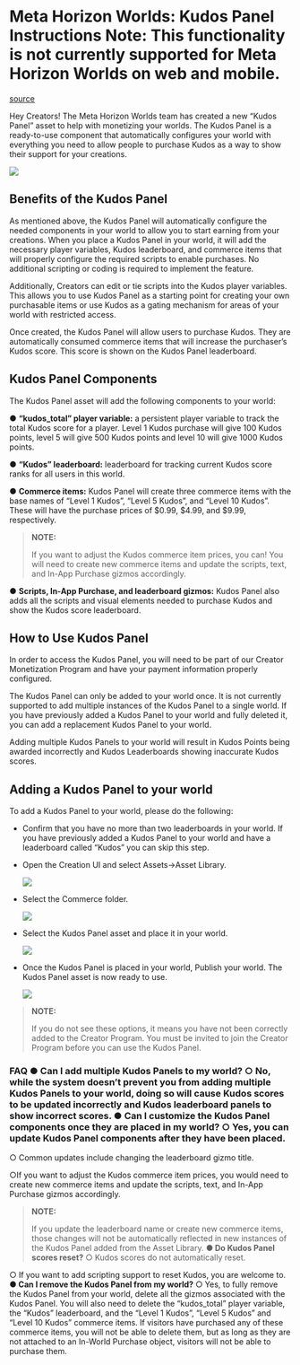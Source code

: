 # Meta Horizon Worlds: Kudos Panel Instructions **Note**: This functionality is not currently supported for Meta Horizon Worlds on web and mobile.

[source](https://developers.meta.com/horizon-worlds/learn/documentation/mhcp-program/monetization/meta-horizon-worlds-kudos-panel-instructions)

Hey Creators! The Meta Horizon Worlds team has created a new “Kudos Panel” asset to help with monetizing your worlds. The Kudos Panel is a ready-to-use component that automatically configures your world with everything you need to allow people to purchase Kudos as a way to show their support for your creations.

![](https://scontent.flba1-1.fna.fbcdn.net/v/t39.2365-6/452672915_512509574620332_6330255663687350902_n.png?_nc_cat=106&ccb=1-7&_nc_sid=e280be&_nc_ohc=r5MEp8DrpXoQ7kNvwGScoFA&_nc_oc=Adlu4eqbjR-5P6aesOvSVdw_auX1kyHyyhgT04w1BchQv09pxe-9vztNEVl2RIY-NdQ&_nc_zt=14&_nc_ht=scontent.flba1-1.fna&_nc_gid=B5IxA6maqxjSf3wg-CvZow&oh=00_AfRAtIBpAim1QLBueATI3B10LDovjyj-2tbVeftA5KAJYg&oe=689BA612)

## Benefits of the Kudos Panel

As mentioned above, the Kudos Panel will automatically configure the needed components in your world to allow you to start earning from your creations. When you place a Kudos Panel in your world, it will add the necessary player variables, Kudos leaderboard, and commerce items that will properly configure the required scripts to enable purchases. No additional scripting or coding is required to implement the feature.

Additionally, Creators can edit or tie scripts into the Kudos player variables. This allows you to use Kudos Panel as a starting point for creating your own purchasable items or use Kudos as a gating mechanism for areas of your world with restricted access.

Once created, the Kudos Panel will allow users to purchase Kudos. They are automatically consumed commerce items that will increase the purchaser’s Kudos score. This score is shown on the Kudos Panel leaderboard.

## Kudos Panel Components

The Kudos Panel asset will add the following components to your world:

● **“kudos_total” player variable:** a persistent player variable to track the total Kudos score for a player. Level 1 Kudos purchase will give 100 Kudos points, level 5 will give 500 Kudos points and level 10 will give 1000 Kudos points.

● **“Kudos” leaderboard:** leaderboard for tracking current Kudos score ranks for all users in this world.

● **Commerce items:** Kudos Panel will create three commerce items with the base names of “Level 1 Kudos”, “Level 5 Kudos”, and “Level 10 Kudos”. These will have the purchase prices of $0.99, $4.99, and $9.99, respectively.

> **NOTE:**
> 
>  If you want to adjust the Kudos commerce item prices, you can! You will need to create new commerce items and update the scripts, text, and In-App Purchase gizmos accordingly.

● **Scripts, In-App Purchase, and leaderboard gizmos:** Kudos Panel also adds all the scripts and visual elements needed to purchase Kudos and show the Kudos score leaderboard.

## How to Use Kudos Panel

In order to access the Kudos Panel, you will need to be part of our Creator Monetization Program and have your payment information properly configured.

The Kudos Panel can only be added to your world once. It is not currently supported to add multiple instances of the Kudos Panel to a single world. If you have previously added a Kudos Panel to your world and fully deleted it, you can add a replacement Kudos Panel to your world.

Adding multiple Kudos Panels to your world will result in Kudos Points being awarded incorrectly and Kudos Leaderboards showing inaccurate Kudos scores.

## Adding a Kudos Panel to your world

To add a Kudos Panel to your world, please do the following:

*   Confirm that you have no more than two leaderboards in your world. If you have previously added a Kudos Panel to your world and have a leaderboard called “Kudos” you can skip this step.

*   Open the Creation UI and select Assets->Asset Library. 
    
    ![](https://scontent.flba1-1.fna.fbcdn.net/v/t39.2365-6/452964709_512509571286999_2791455551734617244_n.png?_nc_cat=109&ccb=1-7&_nc_sid=e280be&_nc_ohc=7e6OiULN3-QQ7kNvwFkYHXn&_nc_oc=Adn4VZzb7V5eDNxn1lagn8YEiF4zN2F0lJoItYxmSHt0TJXXwKfKuLd5sj39OwaqF9g&_nc_zt=14&_nc_ht=scontent.flba1-1.fna&_nc_gid=B5IxA6maqxjSf3wg-CvZow&oh=00_AfQ659AyFcOjxxs-Ag-Y_WZZuMTOXVYQtriXLKXQ5DYkPw&oe=689BA559) 

*   Select the Commerce folder. 
    
    ![](https://scontent.flba1-1.fna.fbcdn.net/v/t39.2365-6/452683821_512509591286997_2165290840578957292_n.png?_nc_cat=104&ccb=1-7&_nc_sid=e280be&_nc_ohc=qNRZWRP5vrwQ7kNvwEzrfGg&_nc_oc=AdlTjNiPKyp13RM4USz80DeFI93yjZhHJ6S4LNV1vw8bW1oXyV3v8kDhTBNA7GCva4I&_nc_zt=14&_nc_ht=scontent.flba1-1.fna&_nc_gid=B5IxA6maqxjSf3wg-CvZow&oh=00_AfQpvGlDuRbhrn0Am0coZdvzzeSX99F2U77QZdPAIvQYsQ&oe=689B99EA) 

*   Select the Kudos Panel asset and place it in your world. 
    
    ![](https://scontent.flba1-1.fna.fbcdn.net/v/t39.2365-6/452916228_512509587953664_2086566107633930231_n.png?_nc_cat=105&ccb=1-7&_nc_sid=e280be&_nc_ohc=S4cFdevDU2oQ7kNvwH80UkX&_nc_oc=Adnpp6BiYfA20ypPR-vJfEZPGr-Alcdl5aE-n2ZWJZkhgGva7FkFo1OftqPejePSiq8&_nc_zt=14&_nc_ht=scontent.flba1-1.fna&_nc_gid=B5IxA6maqxjSf3wg-CvZow&oh=00_AfRSEYyrUYkfoeWdGPhb_fbLnMXlbEUF-673fgGz6RO22w&oe=689BAE9F) 

*   Once the Kudos Panel is placed in your world, Publish your world. The Kudos Panel asset is now ready to use. 
    
    ![](https://scontent.flba1-1.fna.fbcdn.net/v/t39.2365-6/452597981_512509584620331_2747521599041840352_n.png?_nc_cat=103&ccb=1-7&_nc_sid=e280be&_nc_ohc=r0ckQk6H6OgQ7kNvwG38VaH&_nc_oc=Adlp67mWmlKLvtX4Dxuf4wqHpJbyZ4O8zWRGsmEUXet9lT4nGIURBAAeeV3OxCdOoOY&_nc_zt=14&_nc_ht=scontent.flba1-1.fna&_nc_gid=B5IxA6maqxjSf3wg-CvZow&oh=00_AfSJcxJcpNoFQIKSNEcE42GdgXiQUGwDCJUrdX688B-yrQ&oe=689BADFF) 

> **NOTE:**
> 
>  If you do not see these options, it means you have not been correctly added to the Creator Program. You must be invited to join the Creator Program before you can use the Kudos Panel.

### FAQ **● Can I add multiple Kudos Panels to my world?** ○ No, while the system doesn’t prevent you from adding multiple Kudos Panels to your world, doing so will cause Kudos scores to be updated incorrectly and Kudos leaderboard panels to show incorrect scores. **● Can I customize the Kudos Panel components once they are placed in my world?** ○ Yes, you can update Kudos Panel components after they have been placed.

○ Common updates include changing the leaderboard gizmo title.

○If you want to adjust the Kudos commerce item prices, you would need to create new commerce items and update the scripts, text, and In-App Purchase gizmos accordingly.

> **NOTE:**
> 
>  If you update the leaderboard name or create new commerce items, those changes will not be automatically reflected in new instances of the Kudos Panel added from the Asset Library. **● Do Kudos Panel scores reset?** ○ Kudos scores do not automatically reset.

○ If you want to add scripting support to reset Kudos, you are welcome to. **● Can I remove the Kudos Panel from my world?** ○ Yes, to fully remove the Kudos Panel from your world, delete all the gizmos associated with the Kudos Panel. You will also need to delete the “kudos_total” player variable, the “Kudos” leaderboard, and the “Level 1 Kudos”, “Level 5 Kudos” and “Level 10 Kudos” commerce items. If visitors have purchased any of these commerce items, you will not be able to delete them, but as long as they are not attached to an In-World Purchase object, visitors will not be able to purchase them.

 

 

 

 

 

 

 

 

 

 

 

 

 

 

 

 

 

 

 

 

 

 

 

 

 

 

 

 

 

 

 

 

 

 

 

 

 

 

 

 

 

 

 

 

 

 

 